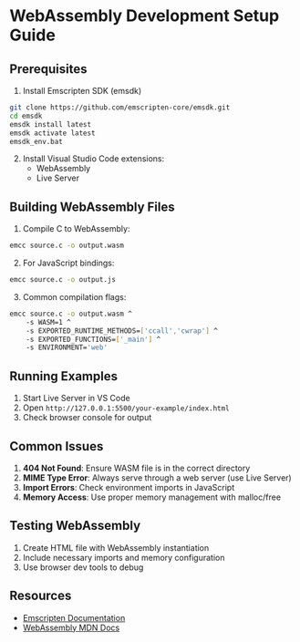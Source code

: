 # WebAssembly Development Setup Guide

## Prerequisites

1. Install Emscripten SDK (emsdk)
```bash
git clone https://github.com/emscripten-core/emsdk.git
cd emsdk
emsdk install latest
emsdk activate latest
emsdk_env.bat
```

2. Install Visual Studio Code extensions:
   - WebAssembly
   - Live Server

## Building WebAssembly Files

1. Compile C to WebAssembly:
```bash
emcc source.c -o output.wasm
```

2. For JavaScript bindings:
```bash
emcc source.c -o output.js
```

3. Common compilation flags:
```bash
emcc source.c -o output.wasm ^
    -s WASM=1 ^
    -s EXPORTED_RUNTIME_METHODS=['ccall','cwrap'] ^
    -s EXPORTED_FUNCTIONS=['_main'] ^
    -s ENVIRONMENT='web'
```

## Running Examples

1. Start Live Server in VS Code
2. Open `http://127.0.0.1:5500/your-example/index.html`
3. Check browser console for output

## Common Issues

1. **404 Not Found**: Ensure WASM file is in the correct directory
2. **MIME Type Error**: Always serve through a web server (use Live Server)
3. **Import Errors**: Check environment imports in JavaScript
4. **Memory Access**: Use proper memory management with malloc/free

## Testing WebAssembly

1. Create HTML file with WebAssembly instantiation
2. Include necessary imports and memory configuration
3. Use browser dev tools to debug

## Resources

- [Emscripten Documentation](https://emscripten.org/docs/getting_started/Tutorial.html)
- [WebAssembly MDN Docs](https://developer.mozilla.org/en-US/docs/WebAssembly)